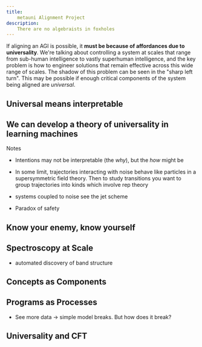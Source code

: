 ```yaml
---
title:
    metauni Alignment Project
description:
    There are no algebraists in foxholes
---
```


If aligning an AGI is possible, it **must be because of affordances due to universality**. We're talking about controlling a system at scales that range from sub-human intelligence to vastly superhuman intelligence, and the key problem is how to engineer solutions that remain effective across this wide range of scales. The shadow of this problem can be seen in the "sharp left turn". This may be possible if enough critical components of the system being aligned are *universal*.

## Universal means interpretable

## We can develop a theory of universality in learning machines

Notes

- Intentions may not be interpretable (the *why*), but the *how* might be
- In some limit, trajectories interacting with noise behave like particles in a supersymmetric field theory. Then to study transitions you want to group trajectories into kinds which involve rep theory
- systems coupled to noise see the jet scheme

- Paradox of safety

## Know your enemy, know yourself

## Spectroscopy at Scale

- automated discovery of band structure

## Concepts as Components

## Programs as Processes

- See more data -> simple model breaks. But how does it break?

## Universality and CFT
